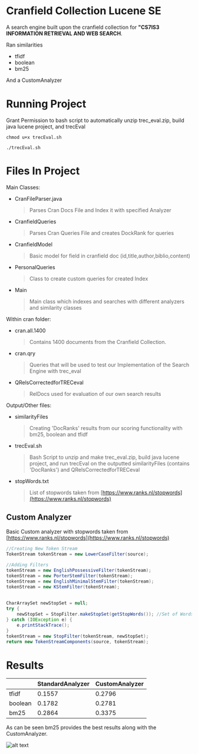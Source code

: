 # Cranfield Collection Lucene SE

A search engine built upon the cranfield collection for  **"CS7IS3 INFORMATION RETRIEVAL AND WEB SEARCH**. 

Ran similarities
- tfidf
- boolean
- bm25 

And a CustomAnalyzer

# Running Project
Grant Permission to bash script to automatically unzip trec_eval.zip, build java lucene project, and trecEval 
```
chmod u+x trecEval.sh

./trecEval.sh
```


# Files In Project

Main Classes:
- CranFileParser.java
	> Parses Cran Docs File and Index it with specified Analyzer
- CranfieldQueries
	> Parses Cran Queries File and creates DockRank for queries
- CranfieldModel
	> Basic model for field in cranfield doc (id,title,author,biblio,content)
- PersonalQueries
	> Class to create custom queries for created Index
- Main
	> Main class which indexes and searches with different analyzers and similarity classes
	
Within cran folder:
- cran.all.1400
	> Contains 1400 documents from the Cranfield Collection.
- cran.qry
	> Queries that will be used to test our Implementation of the Search Engine with trec_eval
- QRelsCorrectedforTRECeval
	> RelDocs used for evaluation of our own search results 
	
 Output/Other files:
 - similarityFiles
	> Creating 'DocRanks' results from our scoring functionality with bm25, boolean and tfidf
- trecEval.sh
	> Bash Script to unzip and make trec_eval.zip, build java lucene project, and run trecEval on the outputted similarityFiles (contains 'DocRanks') and QRelsCorrectedforTRECeval
- stopWords.txt
	> List of stopwords taken from [https://www.ranks.nl/stopwords](https://www.ranks.nl/stopwords) 


## Custom Analyzer

Basic Custom analyzer with  stopwords taken from [https://www.ranks.nl/stopwords](https://www.ranks.nl/stopwords) 
```java
//Creating New Token Stream  
TokenStream tokenStream = new LowerCaseFilter(source);  
  
//Adding Filters  
tokenStream = new EnglishPossessiveFilter(tokenStream);  
tokenStream = new PorterStemFilter(tokenStream);  
tokenStream = new EnglishMinimalStemFilter(tokenStream);  
tokenStream = new KStemFilter(tokenStream);  
  
  
CharArraySet newStopSet = null;  
try {  
    newStopSet = StopFilter.makeStopSet(getStopWords()); //Set of Words from ranks.nl/stopwords
} catch (IOException e) {  
    e.printStackTrace();  
}  
tokenStream = new StopFilter(tokenStream, newStopSet);  
return new TokenStreamComponents(source, tokenStream);
```
# Results

|                |StandardAnalyzer                          |CustomAnalyzer                         |
|----------------|-------------------------------|-----------------------------|
|tfidf|0.1557            | 0.2796           |
|boolean          | 0.1782            | 0.2781            |
|bm25          |0.2864|0.3375|


As can be seen bm25 provides the best results along with the CustomAnalyzer.

![alt text][logo]

[logo]: https://wikimedia.org/api/rest_v1/media/math/render/svg/43e5c609557364f7836b6b2f4cd8ea41deb86a96


